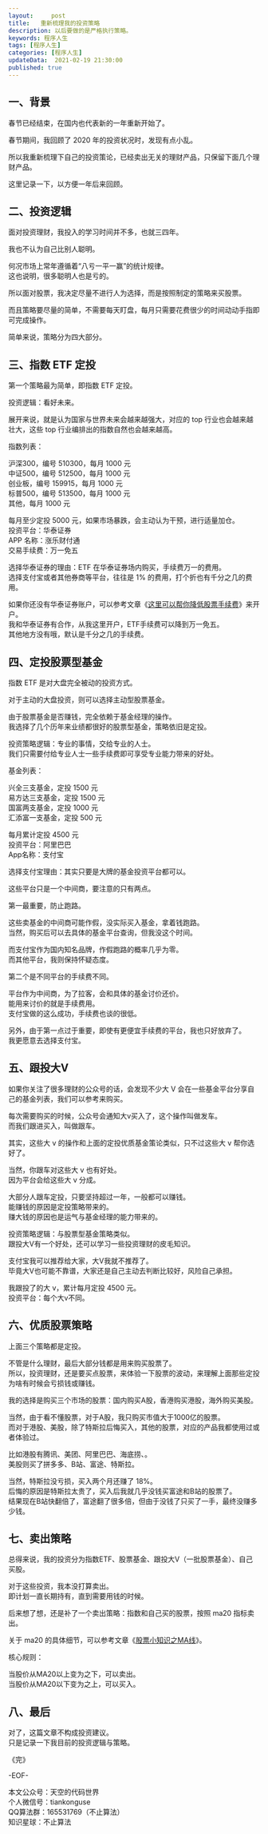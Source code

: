 ```yaml
---   
layout:     post  
title:   重新梳理我的投资策略  
description: 以后要做的是严格执行策略。       
keywords: 程序人生  
tags: [程序人生]    
categories: [程序人生]  
updateData:  2021-02-19 21:30:00  
published: true  
---  
```



## 一、背景  


春节已经结束，在国内也代表新的一年重新开始了。  


春节期间，我回顾了 2020 年的投资状况时，发现有点小乱。  


所以我重新梳理下自己的投资策论，已经卖出无关的理财产品，只保留下面几个理财产品。  


这里记录一下，以方便一年后来回顾。  


## 二、投资逻辑  


面对投资理财，我投入的学习时间并不多，也就三四年。  


我也不认为自己比别人聪明。  


何况市场上常年遵循着“八亏一平一赢”的统计规律。  
这也说明，很多聪明人也是亏的。  


所以面对股票，我决定尽量不进行人为选择，而是按照制定的策略来买股票。  


而且策略要尽量的简单，不需要每天盯盘，每月只需要花费很少的时间动动手指即可完成操作。  


简单来说，策略分为四大部分。  


## 三、指数 ETF 定投  


第一个策略最为简单，即指数 ETF 定投。  


投资逻辑：看好未来。  


展开来说，就是认为国家与世界未来会越来越强大，对应的 top 行业也会越来越壮大，这些 top 行业编排出的指数自然也会越来越高。  


指数列表：  


沪深300，编号 510300，每月 1000 元  
中证500，编号 512500，每月 1000 元  
创业板，编号 159915，每月 1000 元  
标普500，编号 513500，每月 1000 元  
其他，每月 1000 元  


每月至少定投 5000 元，如果市场暴跌，会主动认为干预，进行适量加仓。  
投资平台：华泰证券  
APP 名称：涨乐财付通  
交易手续费：万一免五  


选择华泰证券的理由：ETF 在华泰证券场内购买，手续费万一的费用。  
选择支付宝或者其他券商等平台，往往是 1% 的费用，打个折也有千分之几的费用。  



如果你还没有华泰证券账户，可以参考文章《[这里可以帮你降低股票手续费](https://mp.weixin.qq.com/s/XjmdXcMVAMFJpe_0QfbSBw)》来开户。  
我和华泰证券有合作，从我这里开户，ETF手续费可以降到万一免五。  
其他地方没有哦，默认是千分之几的手续费。  


## 四、定投股票型基金


指数 ETF 是对大盘完全被动的投资方式。  


对于主动的大盘投资，则可以选择主动型股票基金。  


由于股票基金是否赚钱，完全依赖于基金经理的操作。  
我选择了几个历年来业绩都很好的股票型基金，策略依旧是定投。  



投资策略逻辑：专业的事情，交给专业的人士。  
我们只需要付给专业人士一些手续费即可享受专业能力带来的好处。  



基金列表：  


兴全三支基金，定投 1500 元  
易方达三支基金，定投 1500 元  
国富两支基金，定投 1000 元  
汇添富一支基金，定投 500 元  


每月累计定投 4500 元  
投资平台：阿里巴巴  
App名称：支付宝  


选择支付宝理由：其实只要是大牌的基金投资平台都可以。  


这些平台只是一个中间商，要注意的只有两点。  


第一最重要，防止跑路。  


这些卖基金的中间商可能作假，没实际买入基金，拿着钱跑路。  
当然，购买后可以去具体的基金平台查询，但我没这个时间。  


而支付宝作为国内知名品牌，作假跑路的概率几乎为零。   
而其他平台，我则保持怀疑态度。  


第二个是不同平台的手续费不同。  


平台作为中间商，为了拉客，会和具体的基金讨价还价。  
能用来讨价的就是手续费用。  
支付宝做的这么成功，手续费也谈的很低。  


另外，由于第一点过于重要，即使有更便宜手续费的平台，我也只好放弃了。  
我更愿意去选择支付宝。  



## 五、跟投大V  


如果你关注了很多理财的公众号的话，会发现不少大 V 会在一些基金平台分享自己的基金列表，我们可以参考来购买。  


每次需要购买的时候，公众号会通知大v买入了，这个操作叫做发车。  
而我们跟进买入，叫做跟车。  


其实，这些大 v 的操作和上面的定投优质基金策论类似，只不过这些大 v 帮你选好了。  


当然，你跟车对这些大 v 也有好处。  
因为平台会给这些大 v 分成。  


大部分人跟车定投，只要坚持超过一年，一般都可以赚钱。  
能赚钱的原因是定投策略带来的。  
赚大钱的原因也是运气与基金经理的能力带来的。  


投资策略逻辑：与股票型基金策略类似。  
跟投大V有一个好处，还可以学习一些投资理财的皮毛知识。  


支付宝我可以推荐给大家，大V我就不推荐了。  
毕竟大V也可能不靠谱，大家还是自己主动去判断比较好，风险自己承担。  


我跟投了的大 v，累计每月定投 4500 元。  
投资平台：每个大v不同。  


## 六、优质股票策略  


上面三个策略都是定投。  


不管是什么理财，最后大部分钱都是用来购买股票了。  
所以，投资理财，还是要买点股票，来体验一下股票的波动，来理解上面那些定投为啥有时候会亏损钱或赚钱。  


我的选择是购买三个市场的股票：国内购买A股，香港购买港股，海外购买美股。  


当然，由于看不懂股票，对于A股，我只购买市值大于1000亿的股票。  
而对于港股、美股，除了特斯拉后悔买入，其他的股票，对应的产品我都使用过或者体验过。  


比如港股有腾讯、美团、阿里巴巴、海底捞、。  
美股则买了拼多多、B站、富途、特斯拉。  


当然，特斯拉没亏损，买入两个月还赚了 18%。  
后悔的原因是特斯拉太贵了，买入后我就几乎没钱买富途和B站的股票了。  
结果现在B站快翻倍了，富途翻了很多倍，但由于没钱了只买了一手，最终没赚多少钱。  


## 七、卖出策略  


总得来说，我的投资分为指数ETF、股票基金、跟投大V（一批股票基金）、自己买股。  


对于这些投资，我本没打算卖出。  
即计划一直长期持有，直到需要用钱的时候。  


后来想了想，还是补了一个卖出策略：指数和自己买的股票，按照 ma20 指标卖出。  


关于 ma20 的具体细节，可以参考文章《[股票小知识之MA线](https://mp.weixin.qq.com/s/tq6NDwl-OqRwR2vq9TzREA)》。  


核心规则：  


当股价从MA20以上变为之下，可以卖出。  
当股价从MA20以下变为之上，可以买入。  


## 八、最后  


对了，这篇文章不构成投资建议。  
只是记录一下我目前的投资逻辑与策略。  




《完》  
  

-EOF-  



本文公众号：天空的代码世界  
个人微信号：tiankonguse  
QQ算法群：165531769（不止算法）  
知识星球：不止算法  

